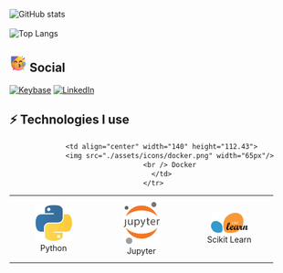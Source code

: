 <!---
- 👋 Hi, I’m @Komalsai234
- 👀 I’m interested in ...
- 🌱 I’m currently learning ...
- 💞️ I’m looking to collaborate on ...
- 📫 How to reach me ...

Komalsai234/Komalsai234 is a ✨ special ✨ repository because its `README.md` (this file) appears on your GitHub profile.
You can click the Preview link to take a look at your changes.
--->
![GitHub stats](https://github-readme-stats.vercel.app/api?username=komalsai234&show_icons=true&theme=default) <br> <br>
![Top Langs](https://github-readme-stats.vercel.app/api/top-langs/?username=komalsai234&layout=compact&theme=default)

## <img src="https://github.com/Komalsai234/Komalsai234/blob/main/emojis/Party.png" width="30"/> Social
[![Keybase](https://img.shields.io/badge/Keybase-0A0A0A?style=for-the-badge&logo=keybase&logoColor=white)](https://keybase.io/komal_sai_anurag)
[![LinkedIn](https://img.shields.io/badge/linkedin-%230077B5.svg?style=for-the-badge&logo=linkedin&logoColor=white)](https://www.linkedin.com/in/komal-sai-anurag-pasumarthy-363521238/)<br>

 ## ⚡ Technologies I use 

<div align="center">
<table align="center">
    <tr>
        <td align="center" width="140" height="112.43">
            <img src="./icons/python.jpeg" width="65px"/>
            <br /> Python
        </td>
        <td align="center" width="140" height="112.43">
            <img src="./icons/jupyter.png" width="65px"/>
            <br /> Jupyter
        </td>
        <td align="center" width="140" height="112.43">
            <img src="./icons/scikitlearn.png" width="65px"/>
            <br /> Scikit Learn
        </td>

        <td align="center" width="140" height="112.43">
            <img src="./assets/icons/docker.png" width="65px"/>
            <br /> Docker
        </td>
    </tr>
</table>
</div>
